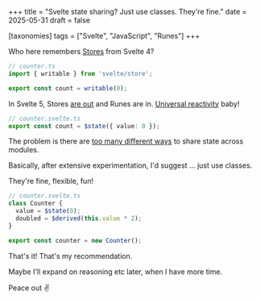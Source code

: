 +++
title = "Svelte state sharing? Just use classes. They're fine."
date = 2025-05-31
draft = false

[taxonomies]
tags = ["Svelte", "JavaScript", "Runes"]
+++

Who here remembers [Stores](https://svelte.dev/docs/svelte/stores) from Svelte 4?

```ts
// counter.ts
import { writable } from 'svelte/store';

export const count = writable(0);
```

In Svelte 5, Stores [are out](https://svelte.dev/tutorial/svelte/stores) and Runes are in. [Universal reactivity](https://svelte.dev/tutorial/svelte/universal-reactivity) baby!

```ts
// counter.svelte.ts
export const count = $state({ value: 0 });
```

The problem is there are [too many different ways](https://joyofcode.xyz/how-to-share-state-in-svelte-5) to share state across modules.

Basically, after extensive experimentation, I'd suggest ... just use classes.

They're fine, flexible, fun!

```ts
// counter.svelte.ts
class Counter {
  value = $state(0);
  doubled = $derived(this.value * 2);
}

export const counter = new Counter();
```

That's it! That's my recommendation.

Maybe I'll expand on reasoning etc later, when I have more time.

Peace out ✌️
